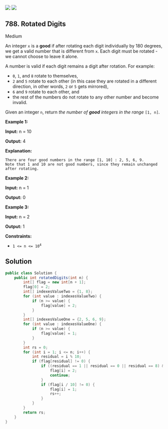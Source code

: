 [![](https://img.shields.io/github/stars/javadev/LeetCode-in-Java?label=Stars&style=flat-square)](https://github.com/javadev/LeetCode-in-Java)
[![](https://img.shields.io/github/forks/javadev/LeetCode-in-Java?label=Fork%20me%20on%20GitHub%20&style=flat-square)](https://github.com/javadev/LeetCode-in-Java/fork)

## 788\. Rotated Digits

Medium

An integer `x` is a **good** if after rotating each digit individually by 180 degrees, we get a valid number that is different from `x`. Each digit must be rotated - we cannot choose to leave it alone.

A number is valid if each digit remains a digit after rotation. For example:

*   `0`, `1`, and `8` rotate to themselves,
*   `2` and `5` rotate to each other (in this case they are rotated in a different direction, in other words, `2` or `5` gets mirrored),
*   `6` and `9` rotate to each other, and
*   the rest of the numbers do not rotate to any other number and become invalid.

Given an integer `n`, return _the number of **good** integers in the range_ `[1, n]`.

**Example 1:**

**Input:** n = 10

**Output:** 4

**Explanation:**

    There are four good numbers in the range [1, 10] : 2, 5, 6, 9.
    Note that 1 and 10 are not good numbers, since they remain unchanged after rotating. 

**Example 2:**

**Input:** n = 1

**Output:** 0 

**Example 3:**

**Input:** n = 2

**Output:** 1 

**Constraints:**

*   <code>1 <= n <= 10<sup>4</sup></code>

## Solution

```java
public class Solution {
    public int rotatedDigits(int n) {
        int[] flag = new int[n + 1];
        flag[0] = 2;
        int[] indexesValueTwo = {1, 8};
        for (int value : indexesValueTwo) {
            if (n >= value) {
                flag[value] = 2;
            }
        }
        int[] indexesValueOne = {2, 5, 6, 9};
        for (int value : indexesValueOne) {
            if (n >= value) {
                flag[value] = 1;
            }
        }
        int rs = 0;
        for (int i = 1; i <= n; i++) {
            int residual = i % 10;
            if (flag[residual] != 0) {
                if ((residual == 1 || residual == 0 || residual == 8) && (flag[i / 10] == 2)) {
                    flag[i] = 2;
                    continue;
                }
                if (flag[i / 10] != 0) {
                    flag[i] = 1;
                    rs++;
                }
            }
        }
        return rs;
    }
}
```